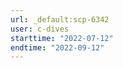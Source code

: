 ```yaml
---
url: _default:scp-6342
user: c-dives
starttime: "2022-07-12"
endtime: "2022-09-12"
---
```

<reserve />